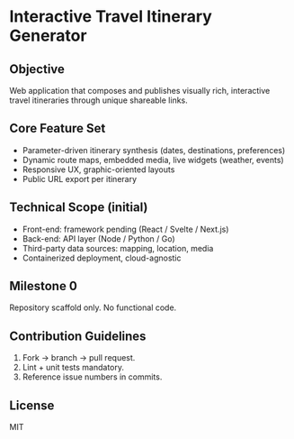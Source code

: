 # Interactive Travel Itinerary Generator

## Objective
Web application that composes and publishes visually rich, interactive travel itineraries through unique shareable links.

## Core Feature Set
- Parameter-driven itinerary synthesis (dates, destinations, preferences)
- Dynamic route maps, embedded media, live widgets (weather, events)
- Responsive UX, graphic-oriented layouts
- Public URL export per itinerary

## Technical Scope (initial)
- Front-end: framework pending (React / Svelte / Next.js)
- Back-end: API layer (Node / Python / Go)
- Third-party data sources: mapping, location, media
- Containerized deployment, cloud-agnostic

## Milestone 0
Repository scaffold only. No functional code.

## Contribution Guidelines
1. Fork → branch → pull request.
2. Lint + unit tests mandatory.
3. Reference issue numbers in commits.

## License
MIT
